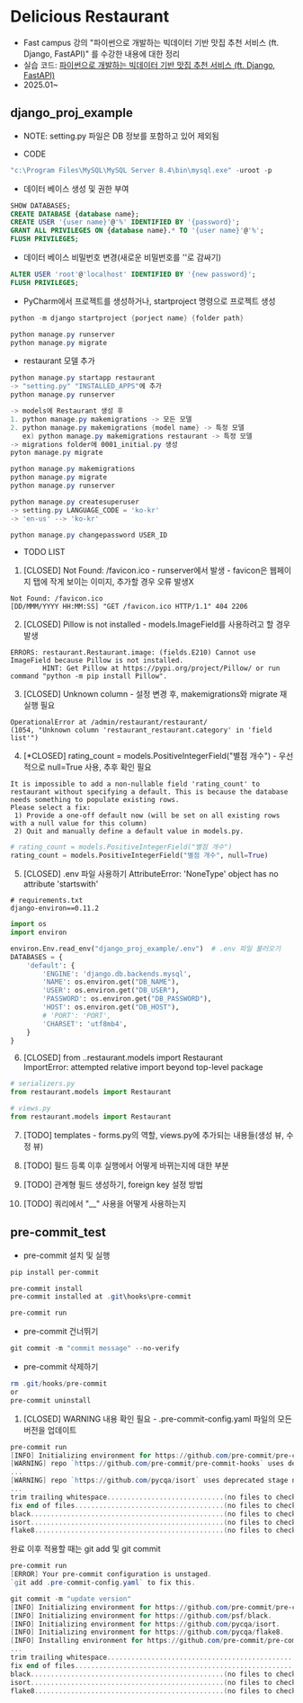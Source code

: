 # Delicious Restaurant

- Fast  campus 강의 "파이썬으로 개발하는 빅데이터 기반 맛집 추천 서비스 (ft. Django, FastAPI)" 를 수강한 내용에 대한 정리
- 실습 코드: [파이썬으로 개발하는 빅데이터 기반 맛집 추천 서비스 (ft. Django, FastAPI)](https://github.com/fastcampus-plan1/Online-Backend-Python)
- 2025.01~

## django_proj_example
- NOTE: setting.py 파일은 DB 정보를 포함하고 있어 제외됨

- CODE
```powershell
"c:\Program Files\MySQL\MySQL Server 8.4\bin\mysql.exe" -uroot -p
```

- 데이터 베이스 생성 및 권한 부여
```sql
SHOW DATABASES;
CREATE DATABASE {database name};
CREATE USER '{user name}'@'%' IDENTIFIED BY '{password}';
GRANT ALL PRIVILEGES ON {database name}.* TO '{user name}'@'%';
FLUSH PRIVILEGES;
```

- 데이터 베이스 비밀번호 변경(새로운 비밀번호를 ''로 감싸기)
```sql
ALTER USER 'root'@'localhost' IDENTIFIED BY '{new password}';
FLUSH PRIVILEGES;
```

- PyCharm에서 프로젝트를 생성하거나, startproject 명령으로 프로젝트 생성
```powershell
python -m django startproject {porject name} {folder path}
```

```powershell
python manage.py runserver
python manage.py migrate
```

- restaurant 모델 추가
```powershell
python manage.py startapp restaurant
-> "setting.py" "INSTALLED_APPS"에 추가
python manage.py runserver
```

```powershell
-> models에 Restaurant 생성 후
1. python manage.py makemigrations -> 모든 모델
2. python manage.py makemigrations {model name} -> 특정 모델
   ex) python manage.py makemigrations restaurant -> 특정 모델
-> migrations folder에 0001_initial.py 생성
pyton manage.py migrate
```

```powershell
python manage.py makemigrations
python manage.py migrate
python manage.py runserver
```

```powershell
python manage.py createsuperuser
-> setting.py LANGUAGE_CODE = 'ko-kr'
-> 'en-us' --> 'ko-kr'
```

```powershell
python manage.py changepassword USER_ID
```

- TODO LIST
1. [CLOSED] Not Found: /favicon.ico - runserver에서 발생 - favicon은 웹페이지 탭에 작게 보이는 이미지, 추가할 경우 오류 발생X

```text
Not Found: /favicon.ico
[DD/MMM/YYYY HH:MM:SS] "GET /favicon.ico HTTP/1.1" 404 2206
```

2. [CLOSED] Pillow is not installed - models.ImageField를 사용하려고 할 경우 발생
```text
ERRORS: restaurant.Restaurant.image: (fields.E210) Cannot use ImageField because Pillow is not installed.
        HINT: Get Pillow at https://pypi.org/project/Pillow/ or run command "python -m pip install Pillow".
```

3. [CLOSED] Unknown column - 설정 변경 후, makemigrations와 migrate 재실행 필요
```text
OperationalError at /admin/restaurant/restaurant/
(1054, "Unknown column 'restaurant_restaurant.category' in 'field list'")
```

4. [*CLOSED] rating_count = models.PositiveIntegerField("별점 개수") - 우선적으로 null=True 사용, 추후 확인 필요
```text
It is impossible to add a non-nullable field 'rating_count' to restaurant without specifying a default. This is because the database needs something to populate existing rows.
Please select a fix:
 1) Provide a one-off default now (will be set on all existing rows with a null value for this column)
 2) Quit and manually define a default value in models.py.
```

```python
# rating_count = models.PositiveIntegerField("별점 개수")
rating_count = models.PositiveIntegerField("별점 개수", null=True)
```

5. [CLOSED] .env 파일 사용하기
AttributeError: 'NoneType' object has no attribute 'startswith'
```text
# requirements.txt
django-environ==0.11.2
```

```python
import os
import environ

environ.Env.read_env("django_proj_example/.env")  # .env 파일 불러오기
DATABASES = {
    'default': {
        'ENGINE': 'django.db.backends.mysql',
        'NAME': os.environ.get("DB_NAME"),
        'USER': os.environ.get("DB_USER"),
        'PASSWORD': os.environ.get("DB_PASSWORD"),
        'HOST': os.environ.get("DB_HOST"),
        # 'PORT': 'PORT',
        'CHARSET': 'utf8mb4',
    }
}
```

6. [CLOSED] from ..restaurant.models import Restaurant <br/>
ImportError: attempted relative import beyond top-level package

```python:serializers.py
# serializers.py
from restaurant.models import Restaurant
```

```python:veiws.py
# views.py
from restaurant.models import Restaurant
```

7. [TODO] templates - forms.py의 역할, views.py에 추가되는 내용들(생성 뷰, 수정 뷰)

8. [TODO] 필드 등록 이후 실행에서 어떻게 바뀌는지에 대한 부분

9. [TODO] 관계형 필드 생성하기, foreign key 설정 방법

10. [TODO] 쿼리에서 "__" 사용을 어떻게 사용하는지

## pre-commit_test
- pre-commit 설치 및 실행
```powershell
pip install per-commit

pre-commit install
pre-commit installed at .git\hooks\pre-commit

pre-commit run
```

- pre-commit 건너뛰기
```powershell
git commit -m "commit message" --no-verify
```

- pre-commit 삭제하기
```powershell
rm .git/hooks/pre-commit
or
pre-commit uninstall
```

1. [CLOSED] WARNING 내용 확인 필요 - .pre-commit-config.yaml 파일의 모든 버전을 업데이트
```powershell
pre-commit run
[INFO] Initializing environment for https://github.com/pre-commit/pre-commit-hooks.
[WARNING] repo `https://github.com/pre-commit/pre-commit-hooks` uses deprecated stage names (commit, push) which will be removed in a future version.  Hint: often `pre-commit autoupdate --repo https://github.com/pre-commit/pre-commit-hooks` will fix this.  if it does not -- consider reporting an issue to that repo.
...
[WARNING] repo `https://github.com/pycqa/isort` uses deprecated stage names (commit, merge-commit, push) which will be removed in a future version.  Hint: often `pre-commit autoupdate --repo https://github.com/pycqa/isort` will fix this.  if it does not -- consider reporting an issue to that repo.
...
trim trailing whitespace.............................(no files to check)Skipped
fix end of files.....................................(no files to check)Skipped
black................................................(no files to check)Skipped
isort................................................(no files to check)Skipped
flake8...............................................(no files to check)Skipped
```
완료 이후 적용할 때는 git add 및 git commit
```powershell
pre-commit run
[ERROR] Your pre-commit configuration is unstaged.
`git add .pre-commit-config.yaml` to fix this.
```

```powershell
git commit -m "update version"
[INFO] Initializing environment for https://github.com/pre-commit/pre-commit-hooks.
[INFO] Initializing environment for https://github.com/psf/black.
[INFO] Initializing environment for https://github.com/pycqa/isort.
[INFO] Initializing environment for https://github.com/pycqa/flake8.
[INFO] Installing environment for https://github.com/pre-commit/pre-commit-hooks.
...
trim trailing whitespace.................................................Passed
fix end of files.........................................................Passed
black................................................(no files to check)Skipped
isort................................................(no files to check)Skipped
flake8...............................................(no files to check)Skipped
```

